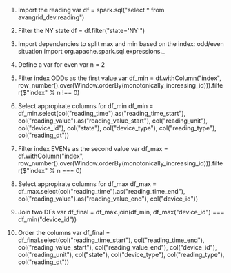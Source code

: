 1. Import the reading 
var df = spark.sql("select * from avangrid_dev.reading")

2. Filter the NY state
df = df.filter("state='NY'")

3. Import dependencies to split max and min based on the index: odd/even situation
import org.apache.spark.sql.expressions._

4. Define a var for even 
var n = 2 

5. Filter index ODDs as the first value 
var df_min = df.withColumn("index", row_number().over(Window.orderBy(monotonically_increasing_id))).filter($"index" % n !== 0)

6. Select appropirate columns for df_min
df_min = df_min.select(col("reading_time").as("reading_time_start"), col("reading_value").as("reading_value_start"), col("reading_unit"), col("device_id"), col("state"), col("device_type"), col("reading_type"), col("reading_dt"))

7. Filter index EVENs as the second value
var df_max = df.withColumn("index", row_number().over(Window.orderBy(monotonically_increasing_id))).filter($"index" % n === 0)

8. Select appropirate columns for df_max 
df_max = df_max.select(col("reading_time").as("reading_time_end"), col("reading_value").as("reading_value_end"), col("device_id"))

9. Join two DFs
var df_final = df_max.join(df_min, df_max("device_id") === df_min("device_id"))

10. Order the columns 
var df_final = df_final.select(col("reading_time_start"), col("reading_time_end"), col("reading_value_start"), col("reading_value_end"), col("device_id"), col("reading_unit"), col("state"), col("device_type"), col("reading_type"), col("reading_dt"))